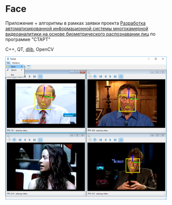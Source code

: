 # Face

Приложение + алгоритмы в рамках заявки проекта [Разработка автоматизированной информационной системы многокамерной видеоаналитики на основе биометрического распознавании лиц](Entity.pdf) по программе "СТАРТ"

С++, QT, [dlib](http://dlib.net/), OpenCV

![App](app.png)
